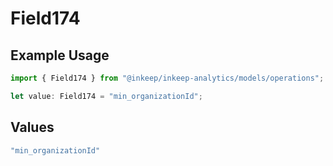 # Field174

## Example Usage

```typescript
import { Field174 } from "@inkeep/inkeep-analytics/models/operations";

let value: Field174 = "min_organizationId";
```

## Values

```typescript
"min_organizationId"
```